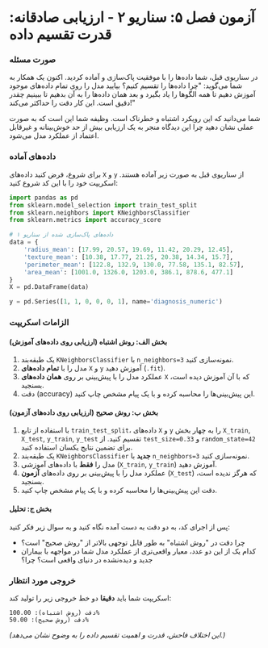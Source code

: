 # آزمون فصل ۵: سناریو ۲ - ارزیابی صادقانه: قدرت تقسیم داده

### صورت مسئله

در سناریوی قبل، شما داده‌ها را با موفقیت پاک‌سازی و آماده کردید. اکنون یک همکار به شما می‌گوید: "چرا داده‌ها را تقسیم کنیم؟ بیایید مدل را روی تمام داده‌های موجود آموزش دهیم تا همه الگوها را یاد بگیرد و بعد همان داده‌ها را به آن بدهیم تا ببینیم چقدر دقیق است. این کار دقت را حداکثر می‌کند!"

شما می‌دانید که این رویکرد اشتباه و خطرناک است. وظیفه شما این است که به صورت عملی نشان دهید چرا این دیدگاه منجر به یک ارزیابی بیش از حد خوش‌بینانه و غیرقابل اعتماد از عملکرد مدل می‌شود.

### داده‌های آماده

برای شروع، فرض کنید داده‌های `X` و `y` از سناریوی قبل به صورت زیر آماده هستند. اسکریپت خود را با این کد شروع کنید:

```python
import pandas as pd
from sklearn.model_selection import train_test_split
from sklearn.neighbors import KNeighborsClassifier
from sklearn.metrics import accuracy_score

# داده‌های پاک‌سازی شده از سناریو ۱
data = {
    'radius_mean': [17.99, 20.57, 19.69, 11.42, 20.29, 12.45],
    'texture_mean': [10.38, 17.77, 21.25, 20.38, 14.34, 15.7],
    'perimeter_mean': [122.8, 132.9, 130.0, 77.58, 135.1, 82.57],
    'area_mean': [1001.0, 1326.0, 1203.0, 386.1, 878.6, 477.1]
}
X = pd.DataFrame(data)

y = pd.Series([1, 1, 0, 0, 0, 1], name='diagnosis_numeric')
```

### الزامات اسکریپت

#### بخش الف: روش اشتباه (ارزیابی روی داده‌های آموزش)

1.  یک طبقه‌بند `KNeighborsClassifier` با `n_neighbors=3` نمونه‌سازی کنید.
2.  مدل را با **تمام داده‌های** `X` و `y` آموزش دهید (`.fit`).
3.  عملکرد مدل را با پیش‌بینی بر روی **همان داده‌های** `X` که با آن آموزش دیده است، بسنجید.
4.  دقت (accuracy) این پیش‌بینی‌ها را محاسبه کرده و با یک پیام مشخص چاپ کنید.

#### بخش ب: روش صحیح (ارزیابی روی داده‌های آزمون)

1.  با استفاده از تابع `train_test_split`، داده‌های `X` و `y` را به چهار بخش `X_train`, `X_test`, `y_train`, `y_test` تقسیم کنید. از `test_size=0.33` و `random_state=42` برای تضمین نتایج یکسان استفاده کنید.
2.  یک طبقه‌بند `KNeighborsClassifier` **جدید** با `n_neighbors=3` نمونه‌سازی کنید.
3.  مدل را **فقط** با داده‌های آموزشی (`X_train`, `y_train`) آموزش دهید.
4.  عملکرد مدل را با پیش‌بینی بر روی داده‌های **آزمون** (`X_test`) که هرگز ندیده است، بسنجید.
5.  دقت این پیش‌بینی‌ها را محاسبه کرده و با یک پیام مشخص چاپ کنید.

#### بخش ج: تحلیل

پس از اجرای کد، به دو دقت به دست آمده نگاه کنید و به سوال زیر فکر کنید:

- چرا دقت در "روش اشتباه" به طور قابل توجهی بالاتر از "روش صحیح" است؟
- کدام یک از این دو عدد، معیار واقعی‌تری از عملکرد مدل شما در مواجهه با بیماران جدید و دیده‌نشده در دنیای واقعی است؟ چرا؟

### خروجی مورد انتظار

اسکریپت شما باید **دقیقا** دو خط خروجی زیر را تولید کند:

```
دقت (روش اشتباه): 100.00%
دقت (روش صحیح): 50.00%
```

_(این اختلاف فاحش، قدرت و اهمیت تقسیم داده را به وضوح نشان می‌دهد.)_
